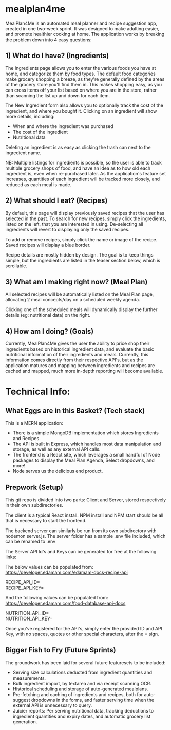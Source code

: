 # mealplan4me
MealPlan4Me is an automated meal planner and recipe suggestion app, created in one two-week sprint. It was designed to make adulting easier, and promote healthier cooking at home. The application works by breaking the problem down into 4 easy questions:

## 1) What do I have? (Ingredients)

The Ingredients page allows you to enter the various foods you have at home, and categorize them by food types. The default food categories make grocery shopping a breeze, as they're generally defined by the areas of the grocery store you'll find them in. This makes shopping easy, as you can cross items off your list based on where you are in the store, rather than scanning the list up and down for each item.

The New Ingredient form also allows you to optionally track the cost of the ingredient, and where you bought it. Clicking on an ingredient will show more details, including:
* When and where the ingredient was purchased
* The cost of the ingredient
* Nutritional data

Deleting an ingredient is as easy as clicking the trash can next to the ingredient name.

NB: Multiple listings for ingredients is possible, so the user is able to track multiple grocery shops of food, and have an idea as to how old each ingredient is, even when re-purchased later. As the application's feature set increases, quantities of each ingredient will be tracked more closely, and reduced as each meal is made.

## 2) What should I eat? (Recipes)

By default, this page will display previously saved recipes that the user has selected in the past. To search for new recipes, simply click the ingredients, listed on the left, that you are interested in using. De-selecting all ingredients will revert to displaying only the saved recipes.

To add or remove recipes, simply click the name or image of the recipe. Saved recipes will display a blue border.

Recipe details are mostly hidden by design. The goal is to keep things simple, but the ingredients are listed in the teaser section below, which is scrollable.

## 3) What am I making right now? (Meal Plan)

All selected recipes will be automatically listed on the Meal Plan page, allocating 2 meal concepts/day on a scheduled weekly agenda.

Clicking one of the scheduled meals will dynamically display the further details (eg: nutritional data) on the right.

## 4) How am I doing? (Goals)

Currently, MealPlan4Me gives the user the ability to price shop their ingredients based on historical ingredient data, and evaluate the basic nutritional information of their ingredients and meals. Currently, this information comes directly from their respective API's, but as the application matures and mapping between ingredients and recipes are cached and mapped, much more in-depth reporting will become available.

# Technical Info: 

## What Eggs are in this Basket? (Tech stack)

This is a MERN application:
* There is a simple MongoDB implementation which stores Ingredients and Recipes.
* The API is built in Express, which handles most data manipulation and storage, as well as any external API calls.
* The frontend is a React site, which leverages a small handful of Node packages to display the Meal Plan Agenda, Select dropdowns, and more!
* Node serves us the delicious end product.

## Prepwork (Setup)

This git repo is divided into two parts: Client and Server, stored respectively in their own subdirectories.

The client is a typical React install. NPM install and NPM start should be all that is necessary to start the frontend.

The backend server can similarly be run from its own subdirectory with nodemon server.js. The server folder has a sample .env file included, which can be renamed to .env

The Server API Id's and Keys can be generated for free at the following links:

The below values can be populated from: https://developer.edamam.com/edamam-docs-recipe-api 

RECIPE_API_ID=  
RECIPE_API_KEY=

And the following values can be populated from: https://developer.edamam.com/food-database-api-docs 

NUTRITION_API_ID=  
NUTRITION_API_KEY=

Once you've registered for the API's, simply enter the provided ID and API Key, with no spaces, quotes or other special characters, after the = sign.

## Bigger Fish to Fry (Future Sprints)

The groundwork has been laid for several future featuresets to be included:

* Serving size calculations deducted from ingredient quantities and measurements.
* Bulk ingredient import, by textarea and via receipt scanning OCR.
* Historical scheduling and storage of auto-generated mealplans.
* Pre-fetching and caching of ingredients and recipes, both for auto-suggest dropdowns in the forms, and faster serving time when the external API is unnecessary to query.
* Juicier reports: Per serving nutritional data, tracking deductions to ingredient quantities and expiry dates, and automatic grocery list generation.
